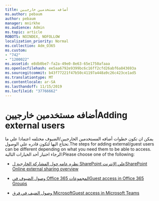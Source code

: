```yaml
---
title: أضافه مستخدمين خارجيين
ms.author: pebaum
author: pebaum
manager: mnirkhe
ms.audience: Admin
ms.topic: article
ROBOTS: NOINDEX, NOFOLLOW
localization_priority: Normal
ms.collection: Adm_O365
ms.custom:
- "742"
- "1200022"
ms.assetid: e8db0be7-fa2a-49e0-8e63-65e1750afaaa
ms.openlocfilehash: ee5aa6792e9399bc6c16ff2cfd26abf6a843693a
ms.sourcegitcommit: b43f77221f47b50c41197a448a9c26c423ce1ad5
ms.translationtype: MT
ms.contentlocale: ar-SA
ms.lasthandoff: 11/15/2019
ms.locfileid: "37766662"
---
```

# <a name="adding-external-users"></a><span data-ttu-id="b0e13-102">أضافه مستخدمين خارجيين</span><span class="sxs-lookup"><span data-stu-id="b0e13-102">Adding external users</span></span>

<span data-ttu-id="b0e13-103">يمكن ان تكون خطوات أضافه المستخدمين الخارجيين/الضيوف مختلفه اعتمادا علي ما تحتاج اليها لتكون قادره علي الوصول.</span><span class="sxs-lookup"><span data-stu-id="b0e13-103">The steps for adding external/guest users can be different depending on what you need them to be able to access.</span></span> <span data-ttu-id="b0e13-104">الرجاء اختيار أحد الخيارات التالية:</span><span class="sxs-lookup"><span data-stu-id="b0e13-104">Please choose one of the following:</span></span>
  
- [<span data-ttu-id="b0e13-105">نظره عامه حول المشاركة الخارجية ل SharePoint علي الإنترنت</span><span class="sxs-lookup"><span data-stu-id="b0e13-105">SharePoint Online external sharing overview</span></span>](https://docs.microsoft.com/sharepoint/external-sharing-overview)

- [<span data-ttu-id="b0e13-106">وصول الضيوف في Office 365 المجموعات</span><span class="sxs-lookup"><span data-stu-id="b0e13-106">Guest access in Office 365 Groups</span></span>](https://support.office.com/en-gb/article/guest-access-in-office-365-groups-bfc7a840-868f-4fd6-a390-f347bf51aff6)

- [<span data-ttu-id="b0e13-107">وصول الضيف في فرق Microsoft</span><span class="sxs-lookup"><span data-stu-id="b0e13-107">Guest access in Microsoft Teams</span></span>](https://docs.microsoft.com/microsoftteams/guest-access-checklist)
